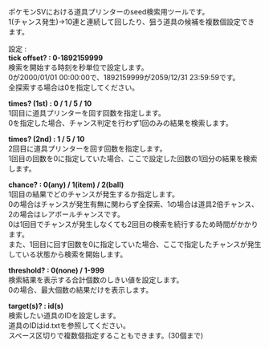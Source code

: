 ポケモンSVにおける道具プリンターのseed検索用ツールです。  
1(チャンス発生)→10連と連続して回したり、狙う道具の候補を複数個設定できます。  
 
設定 :  
**tick offset? : 0-1892159999**  
検索を開始する時刻を秒単位で設定します。  
0が2000/01/01 00:00:00で、1892159999が2059/12/31 23:59:59です。  
全探索する場合は0を指定してください。

**times? (1st) : 0 / 1 / 5 / 10**  
1回目に道具プリンターを回す回数を指定します。  
0を指定した場合、チャンス判定を行わず1回のみの結果を検索します。 

**times? (2nd) : 1 / 5 / 10**  
2回目に道具プリンターを回す回数を指定します。  
1回目の回数を0に指定していた場合、ここで設定した回数の1回分の結果を検索します。

**chance? : 0(any) / 1(item) / 2(ball)**  
1回目の結果でどのチャンスが発生するか指定します。  
0の場合はチャンスが発生有無に関わらず全探索、1の場合は道具2倍チャンス、2の場合はレアボールチャンスです。  
0は1回目でチャンスが発生しなくても2回目の検索を続行するため時間がかかります。  
また、1回目に回す回数を0に指定していた場合、ここで指定したチャンスが発生している状態から検索を開始します。

**threshold? : 0(none) / 1-999**  
検索結果を表示する合計個数のしきい値を設定します。  
0の場合、最大個数の結果だけを表示します。  

**target(s)? : id(s)**  
検索したい道具のIDを設定します。  
道具のIDはid.txtを参照してください。  
スペース区切りで複数個指定することもできます。(30個まで)
